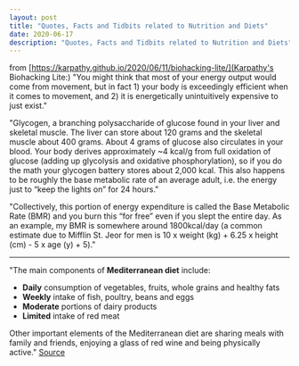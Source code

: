 ```yaml
---
layout: post
title: "Quotes, Facts and Tidbits related to Nutrition and Diets"
date: 2020-06-17
description: "Quotes, Facts and Tidbits related to Nutrition and Diets"
---
```

from [https://karpathy.github.io/2020/06/11/biohacking-lite/](Karpathy's Biohacking Lite:)
"You might think that most of your energy output would come from movement, but in fact 1) your body is exceedingly efficient when it comes to movement, and 2) it is energetically unintuitively expensive to just exist."

"Glycogen, a branching polysaccharide of glucose found in your liver and skeletal muscle. The liver can store about 120 grams and the skeletal muscle about 400 grams. About 4 grams of glucose also circulates in your blood. Your body derives approximately ~4 kcal/g from full oxidation of glucose (adding up glycolysis and oxidative phosphorylation), so if you do the math your glycogen battery stores about 2,000 kcal. This also happens to be roughly the base metabolic rate of an average adult, i.e. the energy just to “keep the lights on” for 24 hours."

"Collectively, this portion of energy expenditure is called the Base Metabolic Rate (BMR) and you burn this “for free” even if you slept the entire day. As an example, my BMR is somewhere around 1800kcal/day (a common estimate due to Mifflin St. Jeor for men is 10 x weight (kg) + 6.25 x height (cm) - 5 x age (y) + 5)."

----------------------
"The main components of **Mediterranean diet** include:

- **Daily** consumption of vegetables, fruits, whole grains and healthy fats
- **Weekly** intake of fish, poultry, beans and eggs
- **Moderate** portions of dairy products
- **Limited** intake of red meat

Other important elements of the Mediterranean diet are sharing meals with family and friends, enjoying a glass of red wine and being physically active." [Source](https://www.mayoclinic.org/healthy-lifestyle/nutrition-and-healthy-eating/in-depth/mediterranean-diet/art-20047801)
